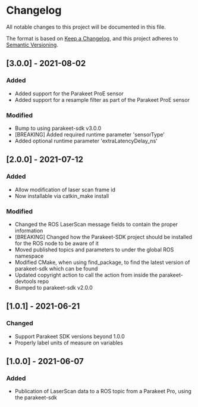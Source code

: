 # Changelog
All notable changes to this project will be documented in this file.

The format is based on [Keep a Changelog](https://keepachangelog.com/en/1.0.0/),
and this project adheres to [Semantic Versioning](https://semver.org/spec/v2.0.0.html).

## [3.0.0] - 2021-08-02
### Added
- Added support for the Parakeet ProE sensor
- Added support for a resample filter as part of the Parakeet ProE sensor

### Modified
- Bump to using parakeet-sdk v3.0.0
- [BREAKING] Added required runtime parameter 'sensorType'
- Added optional runtime parameter 'extraLatencyDelay_ns'

## [2.0.0] - 2021-07-12
### Added
- Allow modification of laser scan frame id
- Now installable via catkin_make install
### Modified
- Changed the ROS LaserScan message fields to contain the proper information
- [BREAKING] Changed how the Parakeet-SDK project should be installed for the ROS node to be aware of it
- Moved published topics and parameters to under the global ROS namespace
- Modified CMake, when using find_package, to find the latest version of parakeet-sdk which can be found
- Updated copyright action to call the action from inside the parakeet-devtools repo
- Bumped to parakeet-sdk v2.0.0

## [1.0.1] - 2021-06-21
### Changed
- Support Parakeet SDK versions beyond 1.0.0
- Properly label units of measure on variables

## [1.0.0] - 2021-06-07
### Added
- Publication of LaserScan data to a ROS topic from a Parakeet Pro, using the parakeet-sdk 
